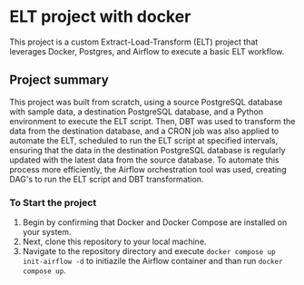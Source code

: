 # ELT project with docker
This project is a custom Extract-Load-Transform (ELT) project that leverages Docker, Postgres, and Airflow to execute a basic ELT workflow.

## Project summary
This project was built from scratch, using a source PostgreSQL database with sample data, a destination PostgreSQL database, and a Python environment to execute the ELT script.
Then, DBT was used to transform the data from the destination database, and a CRON job was also applied to automate the ELT, scheduled to run the ELT script at specified intervals, ensuring that the data in the destination PostgreSQL database is regularly updated with the latest data from the source database.
To automate this process more efficiently, the Airflow orchestration tool was used, creating DAG's to run the ELT script and DBT transformation.

### To Start the project
1. Begin by confirming that Docker and Docker Compose are installed on your system.
2. Next, clone this repository to your local machine.
3. Navigate to the repository directory and execute ```docker compose up init-airflow -d``` to initiazile the Airflow container and than run ```docker compose up```.
